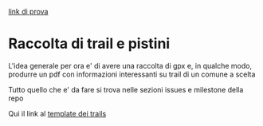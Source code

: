 [link di prova](pages/test.html)

# Raccolta di trail e pistini

L'idea generale per ora e' di avere una raccolta di gpx e, in qualche modo, produrre un pdf con informazioni interessanti su trail di un comune a scelta

Tutto quello che e' da fare si trova nelle sezioni issues e milestone della repo

Qui il link al [template dei trails](trail_template.md)

